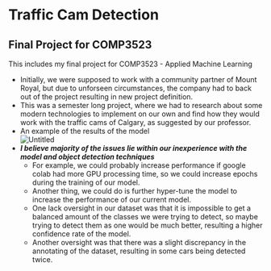 # Traffic Cam Detection
 Final Project for COMP3523
---------------------------
This includes my final project for COMP3523 - Applied Machine Learning
- Initially, we were supposed to work with a community partner of Mount Royal, but due to unforseen circumstances, the company had to back out of the project resulting in new project definition.
- This was a semester long project, where we had to research about some modern technologies to implement on our own and find how they would work with the traffic cams of Calgary, as suggested by our professor.
- An example of the results of the model <br>
![Untitled](https://github.com/koddyrae/Traffic-Cam-Detection/assets/93951707/976b0892-eb05-466c-a26c-5462c79d8bbb)
- ***I believe majority of the issues lie within our inexperience with the model and object detection techniques***
   - For example, we could probably increase performance if google colab had more GPU processing time, so we could increase epochs during the training of our model.
   - Another thing, we could do is further hyper-tune the model to increase the performance of our current model.
   - One lack oversight in our dataset was that it is impossible to get a balanced amount of the classes we were trying to detect, so maybe trying to detect them as one would be much better, resulting a higher confidence rate of the model.
   - Another oversight was that there was a slight discrepancy in the annotating of the dataset, resulting in some cars being detected twice. 
